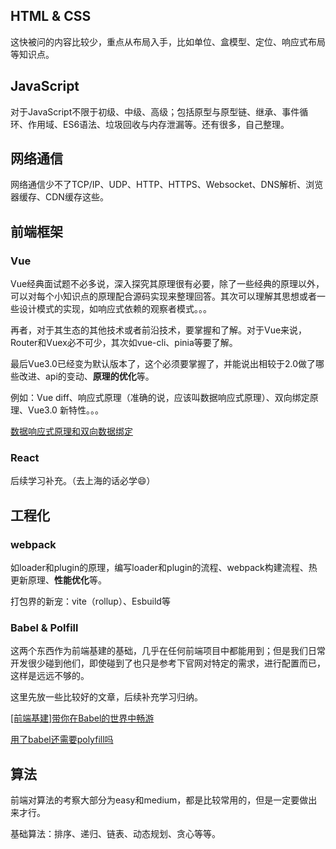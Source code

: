 ## HTML & CSS
这快被问的内容比较少，重点从布局入手，比如单位、盒模型、定位、响应式布局等知识点。



## JavaScript

对于JavaScript不限于初级、中级、高级；包括原型与原型链、继承、事件循环、作用域、ES6语法、垃圾回收与内存泄漏等。还有很多，自己整理。



## 网络通信

网络通信少不了TCP/IP、UDP、HTTP、HTTPS、Websocket、DNS解析、浏览器缓存、CDN缓存这些。



## 前端框架

### Vue

Vue经典面试题不必多说，深入探究其原理很有必要，除了一些经典的原理以外，可以对每个小知识点的原理配合源码实现来整理回答。其次可以理解其思想或者一些设计模式的实现，如响应式依赖的观察者模式。。。

再者，对于其生态的其他技术或者前沿技术，要掌握和了解。对于Vue来说，Router和Vuex必不可少，其次如vue-cli、pinia等要了解。

最后Vue3.0已经变为默认版本了，这个必须要掌握了，并能说出相较于2.0做了哪些改进、api的变动、**原理的优化**等。

例如：Vue diff、响应式原理（准确的说，应该叫数据响应式原理）、双向绑定原理、Vue3.0 新特性。。。

[数据响应式原理和双向数据绑定](https://juejin.cn/post/6868085927685095437)



### React

后续学习补充。（去上海的话必学😄）



## 工程化

### webpack

如loader和plugin的原理，编写loader和plugin的流程、webpack构建流程、热更新原理、**性能优化**等。

打包界的新宠：vite（rollup）、Esbuild等

### Babel & Polfill

这两个东西作为前端基建的基础，几乎在任何前端项目中都能用到；但是我们日常开发很少碰到他们，即使碰到了也只是参考下官网对特定的需求，进行配置而已，这样是远远不够的。

这里先放一些比较好的文章，后续补充学习归纳。

[[前端基建]带你在Babel的世界中畅游](https://juejin.cn/post/7025237833543581732)

[用了babel还需要polyfill吗](https://segmentfault.com/a/1190000023077637)

## 算法

前端对算法的考察大部分为easy和medium，都是比较常用的，但是一定要做出来才行。

基础算法：排序、递归、链表、动态规划、贪心等等。





